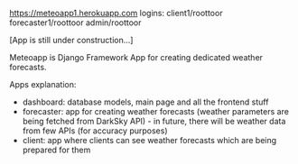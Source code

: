 https://meteoapp1.herokuapp.com
logins:
client1/roottoor
forecaster1/roottoor
admin/roottoor

[App is still under construction...]

Meteoapp is Django Framework App for creating dedicated weather forecasts.

Apps explanation:
- dashboard: database models, main page and all the frontend stuff 
- forecaster: app for creating weather forecasts (weather parameters are being fetched from DarkSky API) - in future, there will be weather data from few APIs (for accuracy purposes) 
- client: app where clients can see weather forecasts which are being prepared for them
